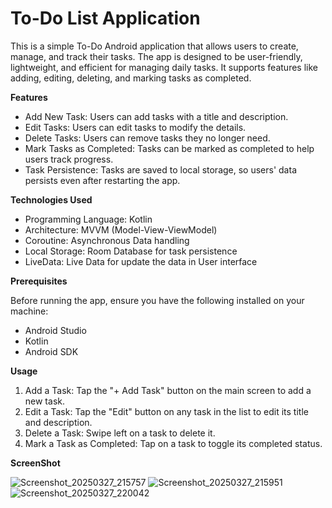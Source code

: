 # To-Do List Application 
This is a simple To-Do Android application that allows users to create, manage, and track their tasks. The app is designed to be user-friendly, lightweight, and efficient for managing daily tasks. It supports features like adding, editing, deleting, and marking tasks as completed.

**Features**
* Add New Task: Users can add tasks with a title and description.
* Edit Tasks: Users can edit tasks to modify the details.
* Delete Tasks: Users can remove tasks they no longer need.
* Mark Tasks as Completed: Tasks can be marked as completed to help users track progress.
* Task Persistence: Tasks are saved to local storage, so users' data persists even after restarting the app.

**Technologies Used**

* Programming Language: Kotlin
* Architecture: MVVM (Model-View-ViewModel)
* Coroutine: Asynchronous Data handling  
* Local Storage: Room Database for task persistence
* LiveData: Live Data for update the data in User interface


**Prerequisites**

Before running the app, ensure you have the following installed on your machine:

* Android Studio
* Kotlin
* Android SDK

**Usage**

1. Add a Task: Tap the "+ Add Task" button on the main screen to add a new task.
2. Edit a Task: Tap the "Edit" button on any task in the list to edit its title and description.
3. Delete a Task: Swipe left  on a task to delete it.
4. Mark a Task as Completed: Tap on a task to toggle its completed status.

**ScreenShot**

![Screenshot_20250327_215757](https://github.com/user-attachments/assets/51097eee-f723-4a1c-8a90-42b7ac036d2c)
![Screenshot_20250327_215951](https://github.com/user-attachments/assets/3b3c5e1a-cc75-4c84-9630-7b88e0e1a5d2)
![Screenshot_20250327_220042](https://github.com/user-attachments/assets/5e44d3c2-1a7f-49fb-ae33-f8c2f8c986a6)


